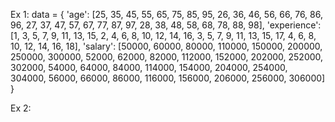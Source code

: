 Ex 1:
data = {
    'age': [25, 35, 45, 55, 65, 75, 85, 95, 26, 36, 46, 56, 66, 76, 86, 96, 27, 37, 47, 57, 67, 77, 87, 97, 28, 38, 48, 58, 68, 78, 88, 98],
    'experience': [1, 3, 5, 7, 9, 11, 13, 15, 2, 4, 6, 8, 10, 12, 14, 16, 3, 5, 7, 9, 11, 13, 15, 17, 4, 6, 8, 10, 12, 14, 16, 18],
    'salary': [50000, 60000, 80000, 110000, 150000, 200000, 250000, 300000, 52000, 62000, 82000, 112000, 152000, 202000, 252000, 302000, 54000, 64000, 84000, 114000, 154000, 204000, 254000, 304000, 56000, 66000, 86000, 116000, 156000, 206000, 256000, 306000]
}


Ex 2:
